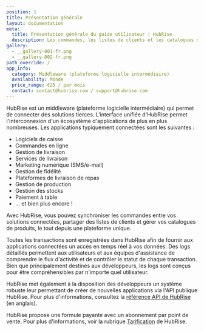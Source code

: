 ```yaml
---
position: 1
title: Présentation générale
layout: documentation
meta:
  title: Présentation générale du guide utilisateur | HubRise
  description: Les commandes, les listes de clients et les catalogues sont enregistrés dans HubRise pour fournir aux applications connectées un accès en temps réel à vos données.
gallery:
  - __gallery-001-fr.png
  - __gallery-002-fr.png
path_override: /
app_info:
  category: Middleware (plateforme logicielle intermédiaire)
  availability: Monde
  price_range: €25 / par mois
  contact: contact@hubrise.com / support@hubrise.com
---
```


HubRise est un middleware (plateforme logicielle intermédiaire) qui permet de connecter des solutions tierces. L'interface unifiée d'HubRise permet l'interconnexion d'un écosystème d'applications de plus en plus nombreuses. Les applications typiquement connectées sont les suivantes :

- Logiciels de caisse
- Commandes en ligne
- Gestion de livraison
- Services de livraison
- Marketing numérique (SMS/e-mail)
- Gestion de fidélité
- Plateformes de livraison de repas
- Gestion de production
- Gestion des stocks
- Paiement à table
- ... et bien plus encore !

Avec HubRise, vous pouvez synchroniser les commandes entre vos solutions connectées, partager des listes de clients et gérer vos catalogues de produits, le tout depuis une plateforme unique.

Toutes les transactions sont enregistrées dans HubRise afin de fournir aux applications connectées un accès en temps réel à vos données. Des logs détaillés permettent aux utilisateurs et aux équipes d'assistance de comprendre le flux d'activité et de contrôler le statut de chaque transaction. Bien que principalement destinés aux développeurs, les logs sont conçus pour être compréhensibles par n'importe quel utilisateur.

HubRise met également à la disposition des développeurs un système robuste leur permettant de créer de nouvelles applications via l'API publique HubRise. Pour plus d'informations, consultez la [référence API de HubRise](/developers/api/general-concepts) (en anglais).

HubRise propose une formule payante avec un abonnement par point de vente. Pour plus d'informations, voir la rubrique [Tarification](/tarifs) de HubRise.
